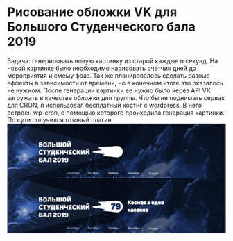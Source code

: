 # Рисование обложки VK для Большого Студенческого бала 2019

Задача: генерировать новую картинку из старой каждые n секунд. На новой картинке было необходимо нарисовать счетчик дней до мероприятия и смему фраз. Так же планировалось сделать разные эффекты в зависимости от времени, но в конечном итоге это оказалось не нужном.
После генерации картинки ее нужно было через API VK загружать в качестве обложки для группы.
Что бы не поднимать сервак для CRON, я использовал бесплатный хостнг с wordpress. В него встроен wp-cron, с помощью которого проиходила генерация картинки.
По сути получился готовый плагин.
<img src="https://raw.githubusercontent.com/FlymeDllVa/FU/master/SSt/Programming/VK%20cover/background_original.jpg" align="center" />
<img src="https://raw.githubusercontent.com/FlymeDllVa/FU/master/SSt/Programming/VK%20cover/background.jpg" align="center" />